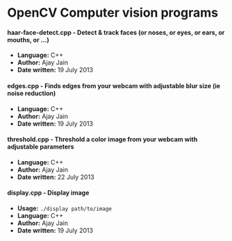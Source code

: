 OpenCV Computer vision programs
================

#### haar-face-detect.cpp - Detect & track faces (or noses, or eyes, or ears, or mouths, or ...)
- **Language:** C++
- **Author:** Ajay Jain
- **Date written:** 19 July 2013

#### edges.cpp - Finds edges from your webcam with adjustable blur size (ie noise reduction)
- **Language:** C++
- **Author:** Ajay Jain
- **Date written:** 19 July 2013

#### threshold.cpp - Threshold a color image from your webcam with adjustable parameters
- **Language:** C++  
- **Author:** Ajay Jain  
- **Date written:** 22 July 2013

#### display.cpp - Display image
- **Usage:** `./display path/to/image`
- **Language:** C++
- **Author:** Ajay Jain
- **Date written:** 19 July 2013
